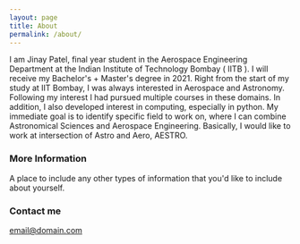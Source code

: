 ```yaml
---
layout: page
title: About
permalink: /about/
---
```


I am Jinay Patel, final year student in the Aerospace Engineering Department at the Indian Institute of Technology Bombay ( IITB ). I will receive my Bachelor's + Master's degree in 2021. Right from the start of my study at IIT Bombay, I was always interested in Aerospace and Astronomy. Following my interest I had pursued multiple courses in these domains. In addition, I also developed interest in computing, especially in python. My immediate goal is to identify specific field to work on, where I can combine Astronomical Sciences and Aerospace Engineering. Basically, I would like to work at intersection of Astro and Aero, AESTRO.


### More Information

A place to include any other types of information that you'd like to include about yourself.

### Contact me

[email@domain.com](mailto:email@domain.com)
